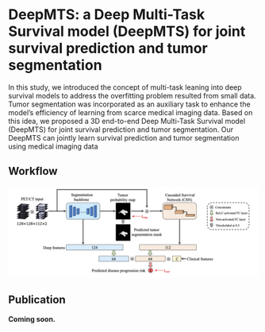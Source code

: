 # DeepMTS: a Deep Multi-Task Survival model (DeepMTS) for joint survival prediction and tumor segmentation
In this study, we introduced the concept of multi-task leaning into deep survival models to address the overfitting problem resulted from small data. Tumor segmentation was incorporated as an auxiliary task to enhance the model’s efficiency of learning from scarce medical imaging data. Based on this idea, we proposed a 3D end-to-end Deep Multi-Task Survival model (DeepMTS) for joint survival prediction and tumor segmentation. Our DeepMTS can jointly learn survival prediction and tumor segmentation using medical imaging data 

## Workflow
![workflow](https://github.com/MungoMeng/DeepMTS/blob/master/Figure/Workflow.png)

## Publication
**Coming soon.**

